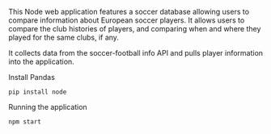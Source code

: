 This Node web application  features a soccer database allowing users to compare information about European soccer players. It allows users to compare the club histories of players, and comparing when and where they played for the same clubs, if any.

It collects data from the soccer-football info API and pulls player information into the application.

Install Pandas

```
pip install node
```



Running the application

```
npm start
```

